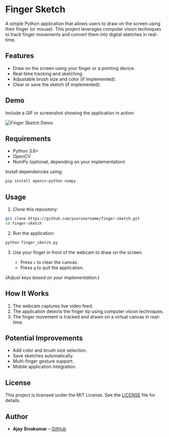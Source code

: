 # Finger Sketch

A simple Python application that allows users to draw on the screen using their finger (or mouse). This project leverages computer vision techniques to track finger movements and convert them into digital sketches in real-time.

## Features

- Draw on the screen using your finger or a pointing device.
- Real-time tracking and sketching.
- Adjustable brush size and color (if implemented).
- Clear or save the sketch (if implemented).

## Demo

Include a GIF or screenshot showing the application in action:

![Finger Sketch Demo](path_to_demo_image.gif)

## Requirements

- Python 3.8+
- OpenCV
- NumPy (optional, depending on your implementation)

Install dependencies using:

```bash
pip install opencv-python numpy
````

## Usage

1. Clone this repository:

```bash
git clone https://github.com/yourusername/finger-sketch.git
cd finger-sketch
```

2. Run the application:

```bash
python finger_sketch.py
```

3. Use your finger in front of the webcam to draw on the screen.

   * Press `c` to clear the canvas.
   * Press `q` to quit the application.

*(Adjust keys based on your implementation.)*

## How It Works

1. The webcam captures live video feed.
2. The application detects the finger tip using computer vision techniques.
3. The finger movement is tracked and drawn on a virtual canvas in real-time.

## Potential Improvements

* Add color and brush size selection.
* Save sketches automatically.
* Multi-finger gesture support.
* Mobile application integration.

## License

This project is licensed under the MIT License. See the [LICENSE](LICENSE) file for details.

## Author

* **Ajay Sivakumar** – [GitHub](https://github.com/yourusername)

```

